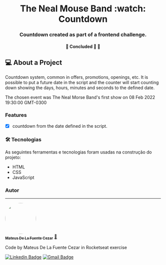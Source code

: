 <h1 align="center"> The Neal Mouse Band :watch: Countdown</h1>
<h3 align="center">Countdown created as part of a frontend challenge.</h3>
<h4 align="center"> 
	🚧  Concluded 🚀 🚧
</h4>

## :computer: About a Project
Countdown system, common in offers, promotions, openings, etc. It is possible to put a future date in the script and the counter will start counting down showing the days, hours, minutes and seconds to the defined date.

The chosen event was The Neal Morse Band's first show on 08 Feb 2022 19:30:00 GMT-0300

### Features

- [x] countdown from the date defined in the script.


### 🛠 Tecnologias

As seguintes ferramentas e tecnologias foram usadas na construção do projeto:

- HTML
- CSS
- JavaScript

### Autor
---

<a href="https://www.linkedin.com/in/gabriel-barros-419bb3208/">
 <img style="border-radius: 50%;" src="https://avatars.githubusercontent.com/u/10038792?v=4" width="100px;" alt=""/>
 <br />
 <sub><b>Mateus De La Fuente Cezar</b></sub></a> <a href="https://www.linkedin.com/in/mateus-cezar-a43665a5/" title="Mateus">🚀</a>



Code by Mateus De La Fuente Cezar in Rocketseat exercise

[![Linkedin Badge](https://img.shields.io/badge/-LinkedIn-blue?style=flat-square&logo=Linkedin&logoColor=white&link=https://www.linkedin.com/in/gabriel-barros-419bb3208/)](https://www.linkedin.com/in/mateus-cezar-a43665a5/)
[![Gmail Badge](https://img.shields.io/badge/-Email-c14438?style=flat-square&logo=Gmail&logoColor=white&link=mailto:gabrielalcantarabarros524@gmail.com)](mailto:mateusfuntecezar10@gmail.com)


